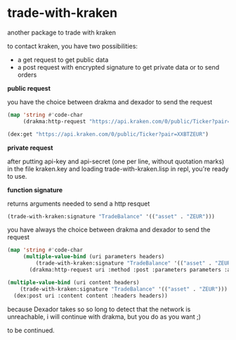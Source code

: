 # trade-with-kraken

another package to trade with kraken

to contact kraken, you have two possibilities:
- a get request to get public data
- a post request with encrypted signature to get private data or to send orders

__public request__

you have the choice between drakma and dexador to send the request

```lisp
(map 'string #'code-char
     (drakma:http-request "https://api.kraken.com/0/public/Ticker?pair=XXBTZEUR"))
```

```lisp
(dex:get "https://api.kraken.com/0/public/Ticker?pair=XXBTZEUR")
```

__private request__

after putting api-key and api-secret (one per line, without quotation marks) in the file kraken.key and loading trade-with-kraken.lisp in repl, you're ready to use.

__function signature__

returns arguments needed to send a http resquet

```lisp
(trade-with-kraken:signature "TradeBalance" '(("asset" . "ZEUR")))
```

you have always the choice between drakma and dexador to send the request

```lisp
(map 'string #'code-char
     (multiple-value-bind (uri parameters headers) 
         (trade-with-kraken:signature "TradeBalance" '(("asset" . "ZEUR")))
       (drakma:http-request uri :method :post :parameters parameters :additional-headers headers)))
```
```lisp
(multiple-value-bind (uri content headers) 
    (trade-with-kraken:signature "TradeBalance" '(("asset" . "ZEUR")))
  (dex:post uri :content content :headers headers))
```

because Dexador takes so so long to detect that the network is unreachable, i will continue with drakma, but you do as you want ;)



to be continued.


